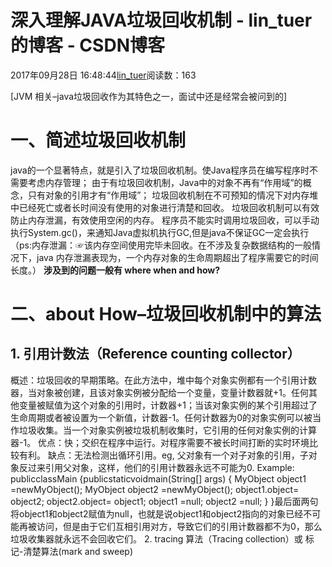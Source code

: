 
# 深入理解JAVA垃圾回收机制 - lin_tuer的博客 - CSDN博客


2017年09月28日 16:48:44[lin_tuer](https://me.csdn.net/lin_tuer)阅读数：163


[JVM 相关–java垃圾回收作为其特色之一，面试中还是经常会被问到的]
# 一、简述垃圾回收机制
java的一个显著特点，就是引入了垃圾回收机制。使Java程序员在编写程序时不需要考虑内存管理；
由于有垃圾回收机制，Java中的对象不再有“作用域”的概念，只有对象的引用才有“作用域”；
垃圾回收机制在不可预知的情况下对内存堆中已经死亡或者长时间没有使用的对象进行清楚和回收。
垃圾回收机制可以有效防止内存泄漏，有效使用空闲的内存。
程序员不能实时调用垃圾回收，可以手动执行System.gc()，来通知Java虚拟机执行GC,但是java不保证GC一定会执行
（ps:内存泄漏：☞该内存空间使用完毕未回收。在不涉及复杂数据结构的一般情况下，java 内存泄漏表现为，一个内存对象的生命周期超出了程序需要它的时间长度。）
**涉及到的问题一般有 where when and how?**
# 二、about How–垃圾回收机制中的算法
## 1. 引用计数法（Reference counting collector）
概述：垃圾回收的早期策略。在此方法中，堆中每个对象实例都有一个引用计数器，当对象被创建，且该对象实例被分配给一个变量，变量计数器就+1。任何其他变量被赋值为这个对象的引用时，计数器+1；当该对象实例的某个引用超过了生命周期或者被设置为一个新值，计数器-1。任何计数器为0的对象实例可以被当作垃圾收集。当一个对象实例被垃圾机制收集时，它引用的任何对象实例的计算器-1。
优点：快；交织在程序中运行。对程序需要不被长时间打断的实时环境比较有利。
缺点：无法检测出循环引用。eg, 父对象有一个对子对象的引用，子对象反过来引用父对象，这样，他们的引用计数器永远不可能为0.
Example:
publicclassMain {publicstaticvoidmain(String[] args) {
        MyObject object1 =newMyObject();
        MyObject object2 =newMyObject();
        object1.object= object2;
        object2.object= object1;
        object1 =null;
        object2 =null;
    }
}最后面两句将object1和object2赋值为null，也就是说object1和object2指向的对象已经不可能再被访问，但是由于它们互相引用对方，导致它们的引用计数器都不为0，那么垃圾收集器就永远不会回收它们。
2. tracing 算法（Tracing collection）或 标记-清楚算法(mark and sweep)

